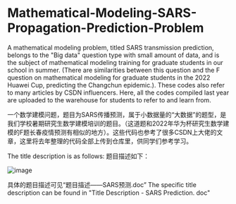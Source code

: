 # Mathematical-Modeling-SARS-Propagation-Prediction-Problem
A mathematical modeling problem, titled SARS transmission prediction, belongs to the "Big data" question type with small amount of data, and is the subject of mathematical modeling training for graduate students in our school in summer. (There are similarities between this question and the F question on mathematical modeling for graduate students in the 2022 Huawei Cup, predicting the Changchun epidemic.). These codes also refer to many articles by CSDN influencers. Here, all the codes compiled last year are uploaded to the warehouse for students to refer to and learn from. 

一个数学建模问题，题目为SARS传播预测，属于小数据量的“大数据”的题型，是我们学校暑期研究生数学建模培训的题目。（这道题和2022年华为杯研究生数学建模的F题长春疫情预测有相似的地方）。这些代码也参考了很多CSDN上大佬的文章，这里将去年整理的代码全部上传到仓库里，供同学们参考学习。

The title description is as follows:
题目描述如下：

![image](https://github.com/arcbigbig/Mathematical-Modeling-SARS-Propagation-Prediction-Problem/assets/133620458/c9a1eaaa-a4d3-44c7-bbca-d25517532b9d)

具体的题目描述可见“题目描述——SARS预测.doc”
The specific title description can be found in "Title Description - SARS Prediction. doc"

